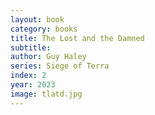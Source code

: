 ```yaml
---
layout: book
category: books
title: The Lost and the Damned
subtitle: 
author: Guy Haley
series: Siege of Terra
index: 2
year: 2023
image: tlatd.jpg
---
```

